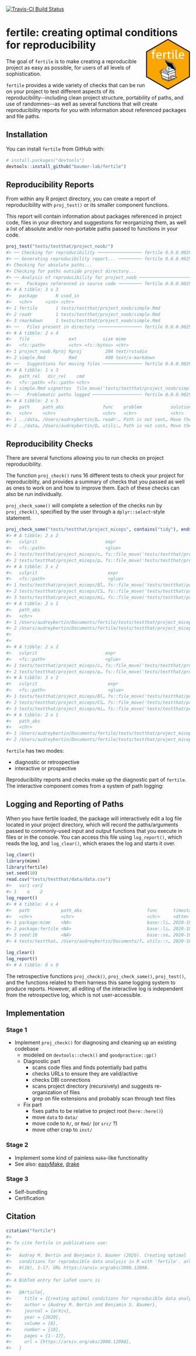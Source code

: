 
<!-- README.md is generated from README.Rmd. Please edit that file -->
[![Travis-CI Build Status](https://travis-ci.org/baumer-lab/fertile.svg?branch=master)](https://travis-ci.org/baumer-lab/fertile)

fertile: creating optimal conditions for reproducibility <img src='man/figures/logo-complete.png' align="right" height="139" />
===============================================================================================================================

The goal of `fertile` is to make creating a reproducible project as easy as possible, for users of all levels of sophistication.

`fertile` provides a wide variety of checks that can be run on your project to test different aspects of its reproducibility--including clean project structure, portability of paths, and use of randomnes--as well as several functions that will create reproducibility reports for you with information about referenced packages and file paths.

Installation
------------

You can install `fertile` from GitHub with:

``` r
# install.packages("devtools")
devtools::install_github("baumer-lab/fertile")
```

Reproducibility Reports
-----------------------

From within any R project directory, you can create a report of reproducibility with `proj_test()` or its smaller component functions.

This report will contain information about packages referenced in project code, files in your directory and suggestions for reorganizing them, as well a list of absolute and/or non-portable paths passed to functions in your code.

``` r
proj_test("tests/testthat/project_noob/")
#> ── Checking for reproducibility ───────────────── fertile 0.0.0.9029 ──
#> ── Generating reproducibility report... ───────── fertile 0.0.0.9029 ──
#> Checking for absolute paths...
#> Checking for paths outside project directory...
#> ── Analysis of reproducibility for project_noob ───────────────────────
#> ──   Packages referenced in source code ───────── fertile 0.0.0.9029 ──
#> # A tibble: 3 x 3
#>   package       N used_in                               
#>   <chr>     <int> <chr>                                 
#> 1 fertile       1 tests/testthat/project_noob/simple.Rmd
#> 2 readr         1 tests/testthat/project_noob/simple.Rmd
#> 3 rmarkdown     1 tests/testthat/project_noob/simple.Rmd
#> ──   Files present in directory ───────────────── fertile 0.0.0.9029 ──
#> # A tibble: 2 x 4
#>   file               ext          size mime           
#>   <fs::path>         <chr> <fs::bytes> <chr>          
#> 1 project_noob.Rproj Rproj         204 text/rstudio   
#> 2 simple.Rmd         Rmd           400 text/x-markdown
#> ──   Suggestions for moving files ─────────────── fertile 0.0.0.9029 ──
#> # A tibble: 1 x 3
#>   path_rel   dir_rel    cmd                                                     
#>   <fs::path> <fs::path> <chr>                                                   
#> 1 simple.Rmd vignettes  file_move('tests/testthat/project_noob/simple.Rmd', fs:…
#> ──   Problematic paths logged ─────────────────── fertile 0.0.0.9029 ──
#> # A tibble: 2 x 5
#>   path     path_abs               func    problem           solution            
#>   <chr>    <chr>                  <chr>   <chr>             <chr>               
#> 1 ../data… /Users/audreybertin/D… readr:… Path is not cont… Move the file and/o…
#> 2 ../data… /Users/audreybertin/D… utils:… Path is not cont… Move the file and/o…
```

Reproducibility Checks
----------------------

There are several functions allowing you to run checks on project reproducibility.

The function `proj_check()` runs 16 different tests to check your project for reproduciblity, and provides a summary of checks that you passed as well as ones to work on and how to improve them. Each of these checks can also be run individually.

`proj_check_some()` will complete a selection of the checks run by `proj_check()`, specified by the user through a `dplyr::select`-style statement.

``` r
proj_check_some("tests/testthat/project_miceps", contains("tidy"), ends_with("root"), has_only_used_files)
#> # A tibble: 2 x 2
#>   culprit                          expr                                         
#>   <fs::path>                       <glue>                                       
#> 1 tests/testthat/project_miceps/c… fs::file_move('tests/testthat/project_miceps…
#> 2 tests/testthat/project_miceps/p… fs::file_move('tests/testthat/project_miceps…
#> # A tibble: 3 x 2
#>   culprit                           expr                                        
#>   <fs::path>                        <glue>                                      
#> 1 tests/testthat/project_miceps/Bl… fs::file_move('tests/testthat/project_micep…
#> 2 tests/testthat/project_miceps/CS… fs::file_move('tests/testthat/project_micep…
#> 3 tests/testthat/project_miceps/mi… fs::file_move('tests/testthat/project_micep…
#> # A tibble: 2 x 1
#>   path_abs                                                                      
#>   <chr>                                                                         
#> 1 /Users/audreybertin/Documents/fertile/tests/testthat/project_miceps/Estrogen_…
#> 2 /Users/audreybertin/Documents/fertile/tests/testthat/project_miceps/mice.csv  
#> 
#> 
#> # A tibble: 2 x 2
#>   culprit                          expr                                         
#>   <fs::path>                       <glue>                                       
#> 1 tests/testthat/project_miceps/c… fs::file_move('tests/testthat/project_miceps…
#> 2 tests/testthat/project_miceps/p… fs::file_move('tests/testthat/project_miceps…
#> # A tibble: 3 x 2
#>   culprit                           expr                                        
#>   <fs::path>                        <glue>                                      
#> 1 tests/testthat/project_miceps/Bl… fs::file_move('tests/testthat/project_micep…
#> 2 tests/testthat/project_miceps/CS… fs::file_move('tests/testthat/project_micep…
#> 3 tests/testthat/project_miceps/mi… fs::file_move('tests/testthat/project_micep…
#> # A tibble: 2 x 1
#>   path_abs                                                                      
#>   <chr>                                                                         
#> 1 /Users/audreybertin/Documents/fertile/tests/testthat/project_miceps/Estrogen_…
#> 2 /Users/audreybertin/Documents/fertile/tests/testthat/project_miceps/mice.csv
```

`fertile` has two modes:

-   diagnostic or retrospective
-   interactive or prospective

Reproducibility reports and checks make up the diagnostic part of `fertile`. The interactive component comes from a system of path logging:

Logging and Reporting of Paths
------------------------------

When you have fertile loaded, the package will interactively edit a log file located in your project directory, which will record the paths/arguments passed to commonly-used input and output functions that you execute in files or in the console. You can access this file using `log_report()`, which reads the log, and `log_clear()`, which erases the log and starts it over.

``` r
log_clear()
library(mime)
library(fertile)
set.seed(10)
read.csv("tests/testthat/data/data.csv")
#>   var1 var2
#> 1    a    2
log_report()
#> # A tibble: 4 x 4
#>   path            path_abs                         func      timestamp          
#>   <chr>           <chr>                            <chr>     <dttm>             
#> 1 package:mime    <NA>                             base::li… 2020-10-15 19:18:00
#> 2 package:fertile <NA>                             base::li… 2020-10-15 19:18:00
#> 3 seed:10         <NA>                             base::se… 2020-10-15 19:18:00
#> 4 tests/testthat… /Users/audreybertin/Documents/f… utils::r… 2020-10-15 19:18:00
```

``` r
log_clear()
log_report()
#> # A tibble: 0 x 0
```

The retrospective functions `proj_check()`, `proj_check_some()`, `proj_test()`, and the functions related to them harness this same logging system to produce reports. However, all editing of the interactive log is independent from the retrospective log, which is not user-accessible.

Implementation
--------------

### Stage 1

-   Implement `proj_check()` for diagnosing and cleaning up an existing codebase
    -   modeled on `devtools::check()` and `goodpractice::gp()`
    -   Diagnostic part
        -   scans code files and finds potentially bad paths
        -   checks URLs to ensure they are valid/active
        -   checks DBI connections
        -   scans project directory (recursively) and suggests re-organization of files
        -   grep on file extensions and probably scan through text files
    -   Fix part
        -   fixes paths to be relative to project root (`here::here()`)
        -   move `data` to `data/`
        -   move code to `R/`, or `Rmd/` (or `src/` ?)
        -   move other crap to `inst/`

### Stage 2

-   Implement some kind of painless `make`-like functionality
-   See also: [easyMake](https://github.com/GShotwell/easyMake), [drake](https://github.com/ropensci/drake)

### Stage 3

-   Self-bundling
-   Certification

Citation
--------

``` r
citation("fertile")
#> 
#> To cite fertile in publications use:
#> 
#>   Audrey M. Bertin and Benjamin S. Baumer (2020). Creating optimal
#>   conditions for reproducible data analysis in R with 'fertile'. arXiv,
#>   8(18), 1-17. URL https://arxiv.org/abs/2008.12098.
#> 
#> A BibTeX entry for LaTeX users is
#> 
#>   @Article{,
#>     title = {Creating optimal conditions for reproducible data analysis in R with 'fertile'},
#>     author = {Audrey M. Bertin and Benjamin S. Baumer},
#>     journal = {arXiv},
#>     year = {2020},
#>     volume = {8},
#>     number = {18},
#>     pages = {1--17},
#>     url = {https://arxiv.org/abs/2008.12098},
#>   }
```
